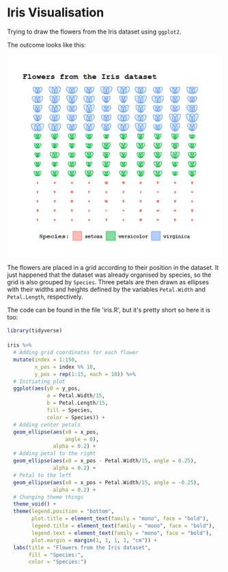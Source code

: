 # Iris Visualisation
Trying to draw the flowers from the Iris dataset using `ggplot2`.

The outcome looks like this:

![](IrisVis.png)

The flowers are placed in a grid according to their position in the dataset. It just happened that the dataset was already organised by species, so the grid is also grouped by `Species`. Three petals are then drawn as ellipses with their widths and heights defined by the variables `Petal.Width` and `Petal.Length`, respectively.

The code can be found in the file 'iris.R', but it's pretty short so here it is too:

```r
library(tidyverse)

iris %>% 
  # Adding grid coordinates for each flower
  mutate(index = 1:150,
         x_pos = index %% 10,
         y_pos = rep(1:15, each = 10)) %>%
  # Initiating plot
  ggplot(aes(y0 = y_pos,
             a = Petal.Width/15, 
             b = Petal.Length/15, 
             fill = Species,
             color = Species)) +
  # Adding center petals
  geom_ellipse(aes(x0 = x_pos, 
                   angle = 0), 
               alpha = 0.2) +
  # Adding petal to the right
  geom_ellipse(aes(x0 = x_pos - Petal.Width/15, angle = 0.25), 
               alpha = 0.2) +
  # Petal to the left
  geom_ellipse(aes(x0 = x_pos + Petal.Width/15, angle = -0.25), 
               alpha = 0.2) +
  # Changing theme things
  theme_void() +
  theme(legend.position = "bottom",
        plot.title = element_text(family = "mono", face = "bold"),
        legend.title = element_text(family = "mono", face = "bold"),
        legend.text = element_text(family = "mono", face = "bold"),
        plot.margin = margin(1, 1, 1, 1, "cm")) +
  labs(title = "Flowers from the Iris dataset",
       fill = "Species:",
       color = "Species:")

```
